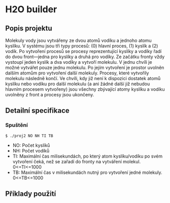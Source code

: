 # H2O builder
## Popis projektu
Molekuly vody jsou vytvářeny ze dvou atomů vodíku a jednoho atomu kyslíku. V systému jsou tři typy procesů: (0) hlavní proces, (1) kyslík a (2) vodík. Po vytvoření procesů se procesy reprezentující kyslíky a vodíky řadí do dvou front—jedna pro kyslíky a druhá pro vodíky. Ze začátku fronty vždy vystoupí jeden kyslík a dva vodíky a vytvoří molekulu. V jednu chvíli je možné vytvářet pouze jednu molekulu. Po jejím vytvoření je prostor uvolněn dalším atomům pro vytvoření další molekuly. Procesy, které vytvořily molekulu následně končí. Ve chvíli, kdy již není k dispozici dostatek atomů kyslíku nebo vodíku pro další molekulu (a ani žádné další již nebudou hlavním procesem vytvořeny) jsou všechny zbývající atomy kyslíku a vodíku uvolněny z front a procesy jsou ukončeny.

## Detailní specifikace
### Spuštění
```
$ ./proj2 NO NH TI TB
```
<ul>
  <li>NO: Počet kyslíků</li>
  <li>NH: Počet vodíků</li>
  <li>TI: Maximální čas milisekundách, po který atom kyslíku/vodíku po svém vytvoření čeká, než se zařadí do fronty na vytváření molekul. 0<=TI<=1000</li>
  <li>TB: Maximální čas v milisekundách nutný pro vytvoření jedné molekuly. 0<=TB<=1000</li>
</ul>

## Příklady použití
